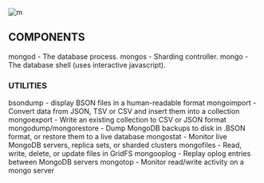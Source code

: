 ![m](https://user-images.githubusercontent.com/11170171/40729738-b132b9cc-63f2-11e8-9a6f-167bb6864aac.png)

## COMPONENTS
mongod - The database process.
mongos - Sharding controller.
mongo - The database shell (uses interactive javascript).

### UTILITIES
bsondump - display BSON files in a human-readable format
mongoimport - Convert data from JSON, TSV or CSV and insert them into a collection
mongoexport - Write an existing collection to CSV or JSON format
mongodump/mongorestore - Dump MongoDB backups to disk in .BSON format, or restore them to a live database
mongostat - Monitor live MongoDB servers, replica sets, or sharded clusters
mongofiles - Read, write, delete, or update files in GridFS
mongooplog - Replay oplog entries between MongoDB servers
mongotop - Monitor read/write activity on a mongo server
